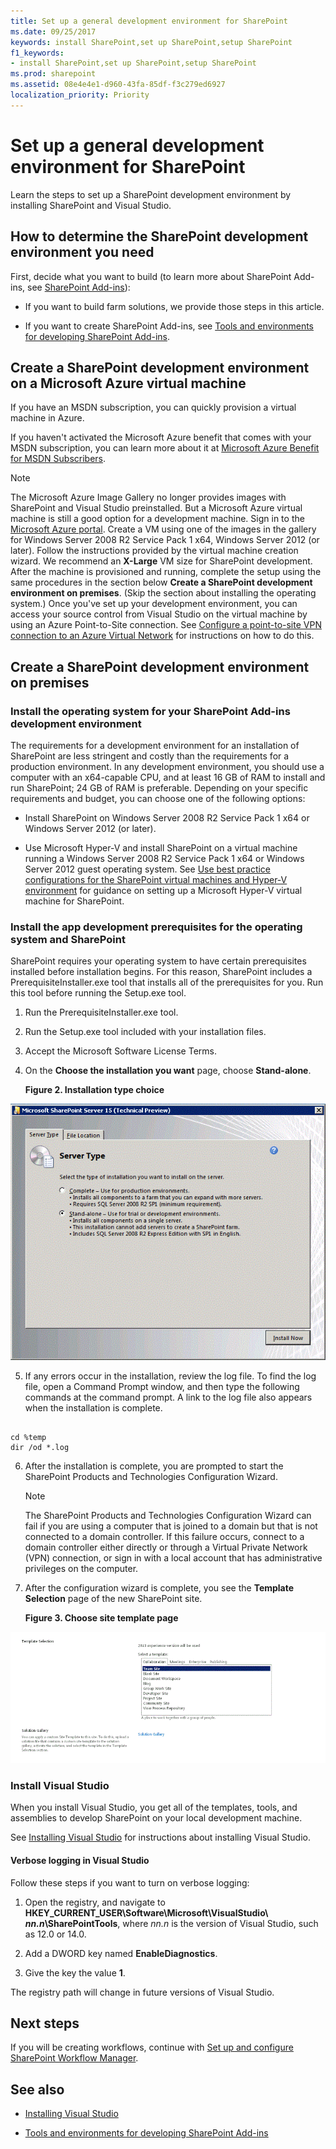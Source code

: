 ```yaml
---
title: Set up a general development environment for SharePoint
ms.date: 09/25/2017
keywords: install SharePoint,set up SharePoint,setup SharePoint
f1_keywords:
- install SharePoint,set up SharePoint,setup SharePoint
ms.prod: sharepoint
ms.assetid: 08e4e4e1-d960-43fa-85df-f3c279ed6927
localization_priority: Priority
---
```



# Set up a general development environment for SharePoint
Learn the steps to set up a SharePoint development environment by installing SharePoint and Visual Studio.
## How to determine the SharePoint development environment you need
<a name="SP15_bk_determinedevenv"> </a>

First, decide what you want to build (to learn more about SharePoint Add-ins, see  [SharePoint Add-ins](https://msdn.microsoft.com/library/cd1eda9e-8e54-4223-93a9-a6ea0d18df70%28Office.15%29.aspx)):
  
    
    

- If you want to build farm solutions, we provide those steps in this article. 
    
  
- If you want to create SharePoint Add-ins, see  [Tools and environments for developing SharePoint Add-ins](https://msdn.microsoft.com/library/6906eb86-8270-4098-8106-1e8d0d3c212e%28Office.15%29.aspx). 
    
  

## Create a SharePoint development environment on a Microsoft Azure virtual machine
<a name="SP15_bk_devenvazure"> </a>

If you have an MSDN subscription, you can quickly provision a virtual machine in Azure.
  
    
    
If you haven't activated the Microsoft Azure benefit that comes with your MSDN subscription, you can learn more about it at  [Microsoft Azure Benefit for MSDN Subscribers](https://azure.microsoft.com/pricing/member-offers/msdn-benefits/).
  
> [!NOTE]
> The Microsoft Azure Image Gallery no longer provides images with SharePoint and Visual Studio preinstalled. But a Microsoft Azure virtual machine is still a good option for a development machine. 
> Sign in to the [Microsoft Azure portal](https://ms.portal.azure.com). 
> Create a VM using one of the images in the gallery for Windows Server 2008 R2 Service Pack 1 x64, Windows Server 2012 (or later). Follow the instructions provided by the virtual machine creation wizard. We recommend an **X-Large** VM size for SharePoint development.
> After the machine is provisioned and running, complete the setup using the same procedures in the section below **Create a SharePoint development environment on premises**. (Skip the section about installing the operating system.)
> Once you've set up your development environment, you can access your source control from Visual Studio on the virtual machine by using an Azure Point-to-Site connection. See [Configure a point-to-site VPN connection to an Azure Virtual Network](https://azure.microsoft.com/documentation/articles/vpn-gateway-point-to-site-create/) for instructions on how to do this.

## Create a SharePoint development environment on premises
<a name="SP15_bk_devenvazure"> </a>


  
    
    

### Install the operating system for your SharePoint Add-ins development environment
<a name="SP15_bk_InstallOS"> </a>

The requirements for a development environment for an installation of SharePoint are less stringent and costly than the requirements for a production environment. In any development environment, you should use a computer with an x64-capable CPU, and at least 16 GB of RAM to install and run SharePoint; 24 GB of RAM is preferable. Depending on your specific requirements and budget, you can choose one of the following options:
  
    
    

- Install SharePoint on Windows Server 2008 R2 Service Pack 1 x64 or Windows Server 2012 (or later).
    
  
- Use Microsoft Hyper-V and install SharePoint on a virtual machine running a Windows Server 2008 R2 Service Pack 1 x64 or Windows Server 2012 guest operating system. See  [Use best practice configurations for the SharePoint virtual machines and Hyper-V environment](https://technet.microsoft.com/library/ff621103%28v=office.15%29.aspx) for guidance on setting up a Microsoft Hyper-V virtual machine for SharePoint.
    
  

### Install the app development prerequisites for the operating system and SharePoint
<a name="SP15_bk_prereqsOS"> </a>

SharePoint requires your operating system to have certain prerequisites installed before installation begins. For this reason, SharePoint includes a PrerequisiteInstaller.exe tool that installs all of the prerequisites for you. Run this tool before running the Setup.exe tool.
  
    
    

1. Run the PrerequisiteInstaller.exe tool.
    
  
2. Run the Setup.exe tool included with your installation files.
    
  
3. Accept the Microsoft Software License Terms.
    
  
4. On the **Choose the installation you want** page, choose **Stand-alone**.
    
   **Figure 2. Installation type choice**

  

  ![SharePoint Installation Server Type](../images/SP15_app_ServerType.gif)
  

  

  
5. If any errors occur in the installation, review the log file. To find the log file, open a Command Prompt window, and then type the following commands at the command prompt. A link to the log file also appears when the installation is complete.
    
```
  
cd %temp
dir /od *.log
```

6. After the installation is complete, you are prompted to start the SharePoint Products and Technologies Configuration Wizard.
    
    > [!NOTE]
    > The SharePoint Products and Technologies Configuration Wizard can fail if you are using a computer that is joined to a domain but that is not connected to a domain controller. If this failure occurs, connect to a domain controller either directly or through a Virtual Private Network (VPN) connection, or sign in with a local account that has administrative privileges on the computer. 

7. After the configuration wizard is complete, you see the **Template Selection** page of the new SharePoint site.
    
   **Figure 3. Choose site template page**

  

  ![SharePoint site templates](../images/SP15_app_ChooseSiteTemplates.gif)
  

  

  

### Install Visual Studio
<a name="SP15_bk_installVS"> </a>

When you install Visual Studio, you get all of the templates, tools, and assemblies to develop SharePoint on your local development machine.
  
    
    
See  [Installing Visual Studio](https://msdn.microsoft.com/library/e2h7fzkw.aspx) for instructions about installing Visual Studio.
  
    
    

#### Verbose logging in Visual Studio

Follow these steps if you want to turn on verbose logging:
  
    
    

1. Open the registry, and navigate to **HKEY_CURRENT_USER\\Software\\Microsoft\\VisualStudio\\ _nn.n_\\SharePointTools**, where _nn.n_ is the version of Visual Studio, such as 12.0 or 14.0.
    
  
2. Add a DWORD key named **EnableDiagnostics**.
    
  
3. Give the key the value **1**.
    
  
The registry path will change in future versions of Visual Studio.
  
    
    

## Next steps
<a name="SP15_bk_devenvazure"> </a>

If you will be creating workflows, continue with  [Set up and configure SharePoint Workflow Manager](set-up-and-configure-sharepoint-workflow-manager.md).
  
    
    

## See also
<a name="SP15_bk_AddlResources"> </a>


-  [Installing Visual Studio](https://msdn.microsoft.com/library/e2h7fzkw%28v=vs.110%29.aspx)
    
  
-  [Tools and environments for developing SharePoint Add-ins](https://msdn.microsoft.com/library/6906eb86-8270-4098-8106-1e8d0d3c212e%28Office.15%29.aspx)
    
  

  
    
    

